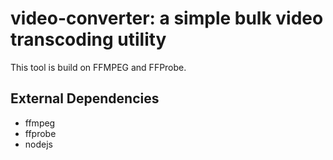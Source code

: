 # video-converter: a simple bulk video transcoding utility

This tool is build on FFMPEG and FFProbe.

## External Dependencies

* ffmpeg
* ffprobe
* nodejs
